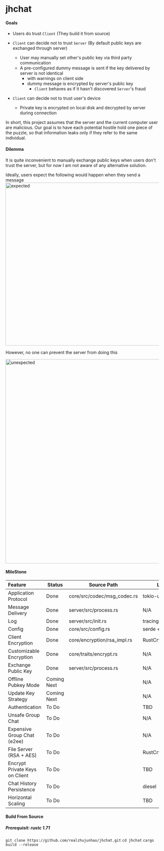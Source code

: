 # jhchat
#### Goals

- Users do trust `Client` (They build it from source)
- `Client` can decide not to trust `Server` (By default public keys are exchanged through server)
  - User may manually set other's public key via third party communication
  - A pre-configured dummy message is sent if the key delivered by server is not identical
    - with warnings on client side
    - dummy message is encrypted by server's public key
      - `Client` behaves as if it hasn't discovered `Server`'s fraud

- `Client` can decide not to trust user's device
  - Private key is encrypted on local disk and decrypted by server during connection

In short, this project assumes that the server and the current computer user are malicious. Our goal is to have each potential hostile hold one piece of the puzzle, so that information leaks only if they refer to the same individual.

#### Dilemma

It is quite inconvenient to manually exchange public keys when users don't trust the server, but for now I am not aware of any alternative solution.

Ideally, users expect the following would happen when they send a message
<img width="534" alt="expected" src="https://github.com/realzhujunhao/jhchat/assets/63294481/3b72b5d7-6966-476a-89ed-40715cd9a63f">


However, no one can prevent the server from doing this

<img width="669" alt="unexpected" src="https://github.com/realzhujunhao/jhchat/assets/63294481/a5759071-cc2a-457e-81ef-1c872cfbf324">


#### MileStone

| Feature                        | Status      | Source Path                 | Lib            |
| :----------------------------- | ----------- | --------------------------- | -------------- |
| Application Protocol           | Done        | core/src/codec/msg_codec.rs | tokio-util     |
| Message Delivery               | Done        | server/src/process.rs       | N/A            |
| Log                            | Done        | server/src/init.rs          | tracing        |
| Config                         | Done        | core/src/config.rs          | serde + toml   |
| Client Encryption              | Done        | core/encryption/rsa_impl.rs | RustCrypto/rsa |
| Customizable Encryption        | Done        | core/traits/encrypt.rs      | N/A            |
| Exchange Public Key            | Done        | server/src/process.rs       | N/A            |
| Offline Pubkey Mode            | Coming Next |                             | N/A            |
| Update Key Strategy            | Coming Next |                             | N/A            |
| Authentication                 | To Do       |                             | TBD            |
| Unsafe Group Chat              | To Do       |                             | N/A            |
| Expensive Group Chat (e2ee)    | To Do       |                             | N/A            |
| File Server (RSA + AES)        | To Do       |                             | RustCrypto/aes |
| Encrypt Private Keys on Client | To Do       |                             | TBD            |
| Chat History Persistence       | To Do       |                             | diesel         |
| Horizontal Scaling             | To Do       |                             | TBD            |

#### Build From Source

##### Prerequisit: rustc 1.71
`git clone https://github.com/realzhujunhao/jhchat.git`
`cd jhchat`
`cargo build --release`
